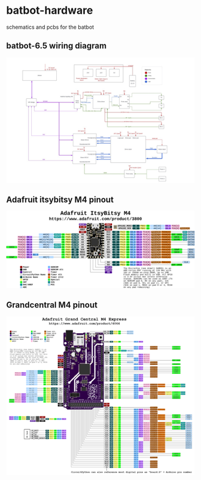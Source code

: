 # batbot-hardware
schematics and pcbs for the batbot

## batbot-6.5 wiring diagram
![Alt text](https://github.com/BIST-Research/batbot-hardware/blob/main/batbot6-docs/babot6.5-wiring-diagram.jpg)

## Adafruit itsybitsy M4 pinout
![Alt text](https://github.com/BIST-Research/batbot-hardware/blob/main/batbot6-docs/Itsybitsy_pinout.png)

## Grandcentral M4 pinout
![Alt text](https://github.com/BIST-Research/batbot-hardware/blob/main/batbot6-docs/grandcentral_pinout.png)
